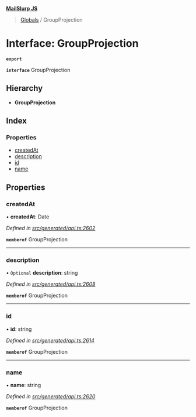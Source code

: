 **[MailSlurp JS](../README.md)**

> [Globals](../README.md) / GroupProjection

# Interface: GroupProjection

**`export`** 

**`interface`** GroupProjection

## Hierarchy

* **GroupProjection**

## Index

### Properties

* [createdAt](groupprojection.md#createdat)
* [description](groupprojection.md#description)
* [id](groupprojection.md#id)
* [name](groupprojection.md#name)

## Properties

### createdAt

•  **createdAt**: Date

*Defined in [src/generated/api.ts:2602](https://github.com/mailslurp/mailslurp-client/blob/cce5bf2/src/generated/api.ts#L2602)*

**`memberof`** GroupProjection

___

### description

• `Optional` **description**: string

*Defined in [src/generated/api.ts:2608](https://github.com/mailslurp/mailslurp-client/blob/cce5bf2/src/generated/api.ts#L2608)*

**`memberof`** GroupProjection

___

### id

•  **id**: string

*Defined in [src/generated/api.ts:2614](https://github.com/mailslurp/mailslurp-client/blob/cce5bf2/src/generated/api.ts#L2614)*

**`memberof`** GroupProjection

___

### name

•  **name**: string

*Defined in [src/generated/api.ts:2620](https://github.com/mailslurp/mailslurp-client/blob/cce5bf2/src/generated/api.ts#L2620)*

**`memberof`** GroupProjection
